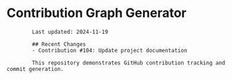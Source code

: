 # Contribution Graph Generator
            
            Last updated: 2024-11-19
            
            ## Recent Changes
            - Contribution #104: Update project documentation
            
            This repository demonstrates GitHub contribution tracking and commit generation.
        